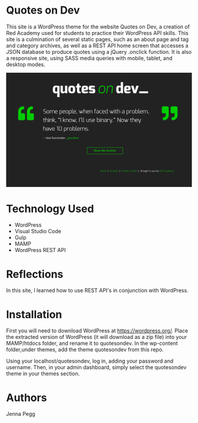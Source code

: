 # Quotes on Dev

This site is a WordPress theme for the website Quotes on Dev, a creation of Red Academy used for students to practice their WordPress API skills. This site is a culmination of several static pages, such as an about page and tag and category archives, as well as a REST API home screen that accesses a JSON database to produce quotes using a jQuery .onclick function. It is also a responsive site, using SASS media queries with mobile, tablet, and desktop modes.

<img src="READMEscreenshot.png">

# Technology Used 

<ul>
    <li>WordPress</li>
    <li>Visual Studio Code</li>
    <li>Gulp</li>
    <li>MAMP</li>
    <li>WordPress REST API</li>
</ul>

# Reflections

In this site, I learned how to use REST API's in conjunction with WordPress.

# Installation 

First you will need to download WordPress at https://wordpress.org/. Place the extracted version of WordPress (it will download as a zip file) into your MAMP/htdocs folder, and rename it to quotesondev. In the wp-content folder,under themes, add the theme quotesondev from this repo. 

Using your localhost/quotesondev, log in, adding your password and username. Then, in your admin dashboard, simply select the quotesondev theme in your themes section. 

# Authors

Jenna Pegg